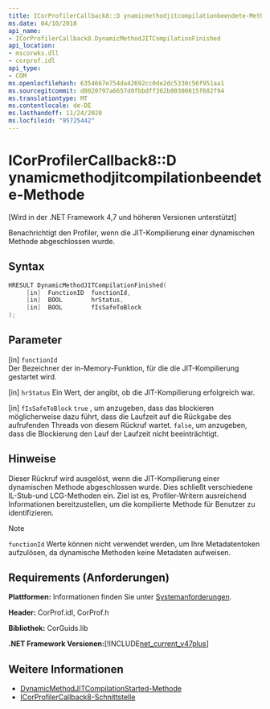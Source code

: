```yaml
---
title: ICorProfilerCallback8::D ynamicmethodjitcompilationbeendete-Methode
ms.date: 04/10/2018
api_name:
- ICorProfilerCallback8.DynamicMethodJITCompilationFinished
api_location:
- mscorwks.dll
- corprof.idl
api_type:
- COM
ms.openlocfilehash: 6354667e754da42692cc0de2dc5330c56f951aa1
ms.sourcegitcommit: d8020797a6657d0fbbdff362b80300815f682f94
ms.translationtype: MT
ms.contentlocale: de-DE
ms.lasthandoff: 11/24/2020
ms.locfileid: "95725442"
---
```

# <a name="icorprofilercallback8dynamicmethodjitcompilationfinished-method"></a>ICorProfilerCallback8::D ynamicmethodjitcompilationbeendete-Methode

[Wird in der .NET Framework 4,7 und höheren Versionen unterstützt]  
  
Benachrichtigt den Profiler, wenn die JIT-Kompilierung einer dynamischen Methode abgeschlossen wurde.  
  
## <a name="syntax"></a>Syntax  
  
```cpp  
HRESULT DynamicMethodJITCompilationFinished(  
     [in]  FunctionID  functionId,
     [in]  BOOL        hrStatus,
     [in]  BOOL        fIsSafeToBlock
);  
```  
  
## <a name="parameters"></a>Parameter  

[in] `functionId`  
Der Bezeichner der in-Memory-Funktion, für die die JIT-Kompilierung gestartet wird.

[in] `hrStatus` Ein Wert, der angibt, ob die JIT-Kompilierung erfolgreich war.

[in] `fIsSafeToBlock` 
 `true` , um anzugeben, dass das blockieren möglicherweise dazu führt, dass die Laufzeit auf die Rückgabe des aufrufenden Threads von diesem Rückruf wartet. `false`, um anzugeben, dass die Blockierung den Lauf der Laufzeit nicht beeinträchtigt.  

## <a name="remarks"></a>Hinweise  

Dieser Rückruf wird ausgelöst, wenn die JIT-Kompilierung einer dynamischen Methode abgeschlossen wurde. Dies schließt verschiedene IL-Stub-und LCG-Methoden ein. Ziel ist es, Profiler-Writern ausreichend Informationen bereitzustellen, um die kompilierte Methode für Benutzer zu identifizieren.

> [!NOTE]
> `functionId` Werte können nicht verwendet werden, um Ihre Metadatentoken aufzulösen, da dynamische Methoden keine Metadaten aufweisen.

## <a name="requirements"></a>Requirements (Anforderungen)  

 **Plattformen:** Informationen finden Sie unter [Systemanforderungen](../../get-started/system-requirements.md).  
  
 **Header:** CorProf.idl, CorProf.h  
  
 **Bibliothek:** CorGuids.lib  
  
 **.NET Framework Versionen:**[!INCLUDE[net_current_v47plus](../../../../includes/net-current-v47plus.md)]  
  
## <a name="see-also"></a>Weitere Informationen

- [DynamicMethodJITCompilationStarted-Methode](icorprofilercallback8-dynamicmethodjitcompilationstarted-method.md)
- [ICorProfilerCallback8-Schnittstelle](icorprofilercallback8-interface.md)
